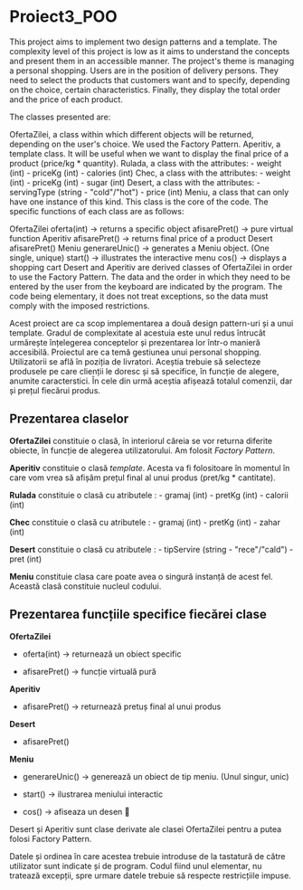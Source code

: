 # Proiect3_POO

This project aims to implement two design patterns and a template. The complexity level of this project is low as it aims to understand the concepts and present them in an accessible manner. The project's theme is managing a personal shopping. Users are in the position of delivery persons. They need to select the products that customers want and to specify, depending on the choice, certain characteristics. Finally, they display the total order and the price of each product.

The classes presented are:

OfertaZilei, a class within which different objects will be returned, depending on the user's choice. We used the Factory Pattern.
Aperitiv, a template class. It will be useful when we want to display the final price of a product (price/kg * quantity).
Rulada, a class with the attributes: - weight (int) - priceKg (int) - calories (int)
Chec, a class with the attributes: - weight (int) - priceKg (int) - sugar (int)
Desert, a class with the attributes: - servingType (string - "cold"/"hot") - price (int)
Meniu, a class that can only have one instance of this kind. This class is the core of the code.
The specific functions of each class are as follows:

OfertaZilei
oferta(int) -> returns a specific object
afisarePret() -> pure virtual function
Aperitiv
afisarePret() -> returns final price of a product
Desert
afisarePret()
Meniu
generareUnic() -> generates a Meniu object. (One single, unique)
start() -> illustrates the interactive menu
cos() -> displays a shopping cart
Desert and Aperitiv are derived classes of OfertaZilei in order to use the Factory Pattern.
The data and the order in which they need to be entered by the user from the keyboard are indicated by the program. The code being elementary, it does not treat exceptions, so the data must comply with the imposed restrictions.

Acest proiect are ca scop implementarea a două design pattern-uri și a unui template. Gradul de complexitate al acestuia este unul redus întrucât urmărește înțelegerea conceptelor și prezentarea lor într-o manieră accesibilă. Proiectul are ca temă gestiunea unui personal shopping. Utilizatorii se află în poziția de livratori. Aceștia trebuie să selecteze produsele pe care clienții le doresc și să specifice, în funcție de alegere, anumite caracterstici. În cele din urmă aceștia afișează totalul comenzii, dar și prețul fiecărui produs. 

## Prezentarea claselor 

**OfertaZilei** constituie o clasă, în interiorul căreia se vor returna diferite obiecte, în funcție de alegerea utilizatorului. Am folosit *Factory Pattern*.

**Aperitiv** constituie o clasă *template*. Acesta va fi folositoare în momentul în care vom vrea să afișăm prețul final al unui produs (pret/kg * cantitate).

**Rulada** constituie o clasă cu atributele : - gramaj (int)
                                              - pretKg (int)
                                              - calorii (int)

**Chec** constituie o clasă cu atributele : - gramaj (int)
                                            - pretKg  (int)
                                            - zahar (int)
                                            
**Desert** constituie o clasă cu atributele : - tipServire (string - "rece"/"cald")
                                              - pret (int)
                                              
**Meniu** constituie clasa care poate avea o singură instanță de acest fel. Această clasă constituie nucleul codului. 

## Prezentarea funcțiile specifice fiecărei clase

**OfertaZilei** 

- oferta(int) -> returnează un obiect specific

- afisarePret() -> funcție virtuală pură

**Aperitiv** 

- afisarePret() -> returnează pretuș final al unui produs

**Desert** 

- afisarePret()

**Meniu** 

- generareUnic() -> generează un obiect de tip meniu. (Unul singur, unic)

- start() -> ilustrarea meniului interactic
          
- cos() -> afiseaza un desen :shopping_cart:
                                              
Desert și Aperitiv sunt clase derivate ale clasei OfertaZilei pentru a putea folosi Factory Pattern.

Datele și ordinea în care acestea trebuie introduse de la tastatură de către utilizator sunt indicate și de program. Codul fiind unul elementar, nu tratează excepții, spre urmare datele trebuie să respecte restricțiile impuse. 
